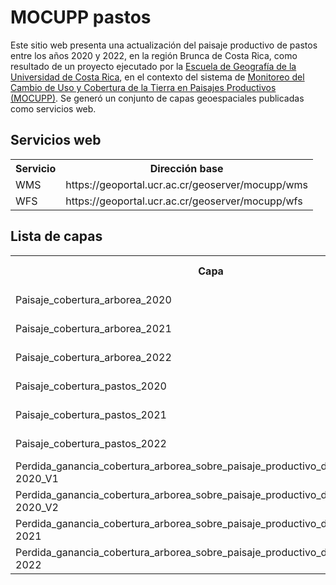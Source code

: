# MOCUPP pastos
Este sitio web presenta una actualización del paisaje productivo de pastos entre los años 2020 y 2022, en la región Brunca de Costa Rica, como resultado de un proyecto ejecutado por la [Escuela de Geografía de la Universidad de Costa Rica](https://www.geografia.fcs.ucr.ac.cr/), en el contexto del sistema de [Monitoreo del Cambio de Uso y Cobertura de la Tierra en Paisajes Productivos (MOCUPP)](https://mocupp.org/). Se generó un conjunto de capas geoespaciales publicadas como servicios web.

## Servicios web
<table>
    <tr>
        <th>Servicio</th>
        <th>Dirección base</th>
    </tr>
    <tr>
        <td>WMS</td>
        <td>https://<span></span>geoportal.ucr.ac.cr/geoserver/mocupp/wms</td>
    </tr>
    <tr>
        <td>WFS</td>
        <td>https://<span></span>geoportal.ucr.ac.cr/geoserver/mocupp/wfs</td>
    </tr>
</table>

## Lista de capas
<table>
    <tr>
        <th>Capa</th>
        <th>Vista previa</th>
        <th>Metadatos</th>
    </tr>
    <tr>
        <td>Paisaje_cobertura_arborea_2020</td>
        <td><a href="https://geoportal.ucr.ac.cr/geoserver/mocupp/wms?service=WMS&version=1.1.0&request=GetMap&layers=mocupp%3APaisaje_cobertura_arborea_2020&bbox=499717.4381%2C890373.6859041434%2C641579.9594994187%2C1058775.4457584843&width=646&height=768&srs=EPSG%3A5367&format=application/openlayers">Vista previa</a></td>
        <td><a href="http://163.178.171.72:8080/geonetwork/srv/spa/catalog.search#/metadata/CR_EG-UCR_CARB_2020_10KVE">Metadatos</a></td>
    </tr>
    <tr>
        <td>Paisaje_cobertura_arborea_2021</td>
        <td><a href="https://geoportal.ucr.ac.cr/geoserver/mocupp/wms?service=WMS&version=1.1.0&request=GetMap&layers=mocupp%3APaisaje_cobertura_arborea_2021&bbox=499717.4381%2C889371.8376705232%2C641579.9594994187%2C1058775.6746&width=643&height=768&srs=EPSG%3A5367&format=application/openlayers">Vista previa</a></td>
        <td><a href="http://163.178.171.72:8080/geonetwork/srv/spa/catalog.search#/metadata/CR_EG-UCR_CARB_2021_10KVE">Metadatos</a></td>
    </tr>
    <tr>
        <td>Paisaje_cobertura_arborea_2022</td>
        <td><a href="https://geoportal.ucr.ac.cr/geoserver/mocupp/wms?service=WMS&version=1.1.0&request=GetMap&layers=mocupp%3APaisaje_cobertura_arborea_2022&bbox=499800.6479456406%2C889656.8644368621%2C641579.9594994187%2C1058775.6746&width=643&height=768&srs=EPSG%3A5367&format=application/openlayers">Vista previa</a></td>
        <td><a href="http://163.178.171.72:8080/geonetwork/srv/spa/catalog.search#/metadata/CR_EG-UCR_CARB_2022_10KVE">Metadatos</a></td>
    </tr>
    <tr>
        <td>Paisaje_cobertura_pastos_2020</td>
        <td><a href="https://geoportal.ucr.ac.cr/geoserver/mocupp/wms?service=WMS&version=1.1.0&request=GetMap&layers=mocupp%3APaisaje_cobertura_pastos_2020&bbox=501624.4104000004%2C889292.2074999996%2C640265.068135809%2C1058775.6746&width=628&height=768&srs=EPSG%3A5367&format=application/openlayers">Vista previa</a></td>
        <td><a href="http://163.178.171.72:8080/geonetwork/srv/spa/catalog.search#/metadata/CR_EG-UCR_CPAS_2020_10KVE">Metadatos</a></td>
    </tr>
    <tr>
        <td>Paisaje_cobertura_pastos_2021</td>
        <td><a href="https://geoportal.ucr.ac.cr/geoserver/mocupp/wms?service=WMS&version=1.1.0&request=GetMap&layers=mocupp%3APaisaje_cobertura_pastos_2021&bbox=501624.4104000004%2C889337.2446999997%2C640265.068135809%2C1058775.6746&width=628&height=768&srs=EPSG%3A5367&format=application/openlayers">Vista previa</a></td>
        <td><a href="http://163.178.171.72:8080/geonetwork/srv/eng/catalog.search;jsessionid=node01mlm9th9mshw1pnwpt3e1juzx1459.node0?node=srv#/metadata/CR_EG-UCR_CPAS_2021_10KVE">Metadatos</a></td>
    </tr>
    <tr>
        <td>Paisaje_cobertura_pastos_2022</td>
        <td><a href="https://geoportal.ucr.ac.cr/geoserver/mocupp/wms?service=WMS&version=1.1.0&request=GetMap&layers=mocupp%3APaisaje_cobertura_pastos_2022&bbox=501592.8504679229%2C889337.2446999997%2C640265.068135809%2C1058775.6746&width=628&height=768&srs=EPSG%3A5367&format=application/openlayers">Vista previa</a></td>
        <td><a href="http://163.178.171.72:8080/geonetwork/srv/eng/catalog.search;jsessionid=node01mlm9th9mshw1pnwpt3e1juzx1459.node0?node=srv#/metadata/CR_EG-UCR_CPAS_2022_10KVE">Metadatos</a></td>
    </tr>
    <tr>
        <td>Perdida_ganancia_cobertura_arborea_sobre_paisaje_productivo_de_pastos_2019-2020_V1</td>
        <td><a href="https://geoportal.ucr.ac.cr/geoserver/mocupp/wms?service=WMS&version=1.1.0&request=GetMap&layers=mocupp%3APerdida_ganancia_cobertura_arborea_sobre_paisaje_productivo_de_pastos_2019-2020_V1&bbox=499703.41960000276%2C889256.3153000013%2C641605.5821645575%2C1061344.8707000022&width=633&height=768&srs=EPSG%3A5367&format=application/openlayers">Vista previa</a></td>
        <td><a href="http://163.178.171.72:8080/geonetwork/srv/eng/catalog.search;jsessionid=node01mlm9th9mshw1pnwpt3e1juzx1459.node0?node=srv#/metadata/CR_EG-UCR_PGCARBCPAS_2019-2020_10KVE_V1">Metadatos</a></td>
    </tr>
    <tr>
        <td>Perdida_ganancia_cobertura_arborea_sobre_paisaje_productivo_de_pastos_2019-2020_V2</td>
        <td><a href="https://geoportal.ucr.ac.cr/geoserver/mocupp/wms?service=WMS&version=1.1.0&request=GetMap&layers=mocupp%3APerdida_ganancia_cobertura_arborea_sobre_paisaje_productivo_de_pastos_2019-2020_V2&bbox=499717.4381000001%2C889256.3153000013%2C641579.9594994194%2C1058775.4457584834&width=642&height=768&srs=EPSG%3A5367&format=application/openlayers">Vista previa</a></td>
        <td><a href="http://163.178.171.72:8080/geonetwork/srv/eng/catalog.search;jsessionid=node01mlm9th9mshw1pnwpt3e1juzx1459.node0?node=srv#/metadata/CR_EG-UCR_PGCARBCPAS_2019-2020_10KVE_V2">Metadatos</a></td>
    </tr>
    <tr>
        <td>Perdida_ganancia_cobertura_arborea_sobre_paisaje_productivo_de_pastos_2020-2021</td>
        <td><a href="https://geoportal.ucr.ac.cr/geoserver/mocupp/wms?service=WMS&version=1.1.0&request=GetMap&layers=mocupp%3APerdida_ganancia_cobertura_arborea_sobre_paisaje_productivo_de_pastos_2020-2021&bbox=504047.2034%2C889371.8376705232%2C641524.6925436171%2C1058066.8692439676&width=625&height=768&srs=EPSG%3A5367&format=application/openlayers">Vista previa</a></td>
        <td><a href="http://163.178.171.72:8080/geonetwork/srv/eng/catalog.search;jsessionid=node01mlm9th9mshw1pnwpt3e1juzx1459.node0?node=srv#/metadata/CR_EG-UCR_PGCARBCPAS_2020-2021_10KVE">Metadatos</a></td>
    </tr>
    <tr>
        <td>Perdida_ganancia_cobertura_arborea_sobre_paisaje_productivo_de_pastos_2021-2022</td>
        <td><a href="https://geoportal.ucr.ac.cr/geoserver/mocupp/wms?service=WMS&version=1.1.0&request=GetMap&layers=mocupp%3APerdida_ganancia_cobertura_arborea_sobre_paisaje_productivo_de_pastos_2021-2022&bbox=501592.8504679228%2C921370.6360569142%2C639490.363618186%2C1056233.494049725&width=768&height=751&srs=EPSG%3A5367&format=application/openlayers">Vista previa</a></td>
        <td><a href="http://163.178.171.72:8080/geonetwork/srv/eng/catalog.search;jsessionid=node01mlm9th9mshw1pnwpt3e1juzx1459.node0?node=srv#/metadata/CR_EG-UCR_PGCARBCPAS_2021-2022_10KVE">Metadatos</a></td>
    </tr>
</table>